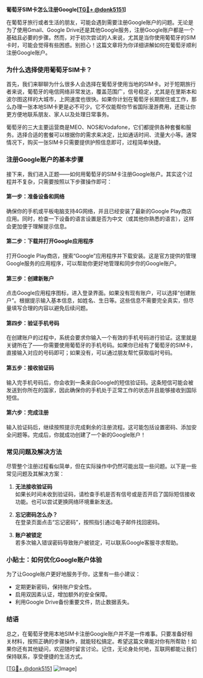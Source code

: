 **葡萄牙SIM卡怎么注册Google[[TG💪+ @donk5151](https://t.me/s/donk5151)]**

在葡萄牙旅行或者生活的朋友，可能会遇到需要注册Google账户的问题。无论是为了使用Gmail、Google Drive还是其他Google服务，注册Google账户都是一个基础且必要的步骤。然而，对于初次尝试的人来说，尤其是当你使用葡萄牙的SIM卡时，可能会觉得有些困惑。别担心！这篇文章将为你详细讲解如何在葡萄牙顺利注册Google账户。

### 为什么选择使用葡萄牙SIM卡？

首先，我们来聊聊为什么很多人会选择在葡萄牙使用当地的SIM卡。对于短期旅行者来说，葡萄牙的电信网络非常发达，覆盖范围广，信号稳定，尤其是在里斯本和波尔图这样的大城市，上网速度也很快。如果你计划在葡萄牙长期居住或工作，那么办理一张本地SIM卡更是必不可少。它不仅能帮你节省国际漫游费用，还能让你更方便地联系朋友、家人以及处理日常事务。

葡萄牙的三大主要运营商是MEO、NOS和Vodafone，它们都提供各种套餐和服务。选择合适的套餐可以根据你的需求来决定，比如通话时间、流量大小等。通常情况下，购买一张SIM卡只需要提供护照信息即可，过程简单快捷。

### 注册Google账户的基本步骤

接下来，我们进入正题——如何用葡萄牙的SIM卡注册Google账户。其实这个过程并不复杂，只需要按照以下步骤操作即可：

#### 第一步：准备设备和网络

确保你的手机或平板电脑支持4G网络，并且已经安装了最新的Google Play商店应用。同时，检查一下设备的语言设置是否为中文（或其他你熟悉的语言），这样会更加便于理解提示信息。

#### 第二步：下载并打开Google应用程序

打开Google Play商店，搜索“Google”应用程序并下载安装。这是官方提供的管理Google服务的应用程序，可以帮助你更好地管理和同步你的Google账户。

#### 第三步：创建新账户

点击Google应用程序图标，进入登录界面。如果没有现有账户，可以选择“创建账户”。根据提示输入基本信息，如姓名、生日等。这些信息不需要完全真实，但尽量填写合理的内容以避免后续问题。

#### 第四步：验证手机号码

在创建账户的过程中，系统会要求你输入一个有效的手机号码进行验证。这里就是关键所在了——你需要使用葡萄牙的手机号码。如果你已经有了葡萄牙的SIM卡，直接输入对应的号码即可；如果没有，可以通过朋友帮忙获取临时号码。

#### 第五步：接收验证码

输入完手机号码后，你会收到一条来自Google的短信验证码。这条短信可能会被发送到你所在的国家，因此确保你的手机处于正常工作的状态并且能够接收到国际短信。

#### 第六步：完成注册

输入验证码后，继续按照提示完成剩余的注册流程。这可能包括设置密码、添加安全问题等。完成后，你就成功创建了一个新的Google账户！

### 常见问题及解决方法

尽管整个注册过程看似简单，但在实际操作中仍然可能出现一些问题。以下是一些常见问题及其解决方案：

1. **无法接收验证码**  
   如果长时间未收到验证码，请检查手机是否有信号或是否开启了国际短信接收功能。也可以尝试更换网络环境重新发送。

2. **忘记密码怎么办？**  
   在登录页面点击“忘记密码”，按照指引通过电子邮件找回密码。

3. **账户被锁定**  
   若多次输入错误密码导致账户被锁定，可以联系Google客服寻求帮助。

### 小贴士：如何优化Google账户体验

为了让Google账户更好地服务于你，这里有一些小建议：
- 定期更新密码，保持账户安全性。
- 启用双因素认证，增加额外的安全保障。
- 利用Google Drive备份重要文件，防止数据丢失。

### 结语

总之，在葡萄牙使用本地SIM卡注册Google账户并不是一件难事。只要准备好相关材料，按照正确的步骤操作，就能轻松搞定。希望这篇文章能对你有所帮助！如果你还有其他疑问，欢迎随时留言讨论。记住，无论身处何地，互联网都能让我们保持联系，享受便捷的生活方式。

[[TG💪+ @donk5151](https://t.me/s/donk5151) ![Image](https://i.postimg.cc/rwNCRYN7/Snipaste-2025-04-30-17-27-05.png)]